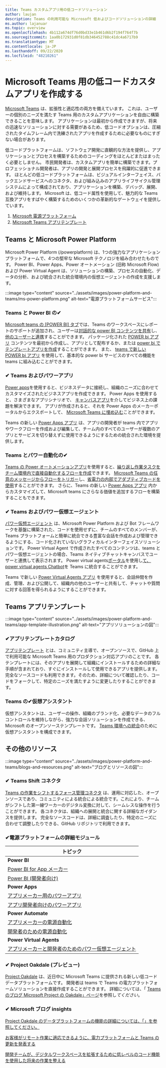 ```yaml
---
title: Teams カスタムアプリ用の低コードソリューション
author: laujan
description: Teams の利用可能な Microsoft 低およびコードソリューションの詳細
ms.author: lajanuar
ms.topic: overview
ms.openlocfilehash: 4b112a674df76d0bd33e1b461d6b2f194f764f7b
ms.sourcegitcommit: 1aa0b172931d0f81db346452788c41dc4a6717b9
ms.translationtype: MT
ms.contentlocale: ja-JP
ms.lasthandoff: 09/22/2020
ms.locfileid: "48210261"
---
```

# <a name="create-low-code-custom-apps-for-microsoft-teams"></a>Microsoft Teams 用の低コードカスタムアプリを作成する

[Microsoft Teams](/microsoftteams/platform) は、拡張性と適応性の両方を備えています。 これは、ユーザーの個別のニーズを満たす Teams 用のカスタムアプリケーションを自由に構築できることを意味します。 アプリケーションは最初から作成できますが、将来の迅速なソリューションに対する需要があるため、低コードオプションは、圧縮されたタイムフレーム内で洗練されたアプリを作成するために必要なものにすぎない場合があります。

低コードプラットフォームは、ソフトウェア開発に直観的な方法を提供し、アプリケーションとプロセスを構築するためのコーディングをほとんどまたはまったく必要としません。 市民開発者は、カスタムアプリを簡単に構築できます。プロフェッショナル開発者は、アプリの開発と展開プロセスを飛躍的に促進できます。 ほとんどの低コードプラットフォームは、ビジュアルインターフェイス、バックエンドサービスへのコネクタ、および組み込みのアプリライフサイクル管理システムによって構成されており、アプリケーションを構築、デバッグ、展開、および維持します。 Microsoft は、低コード属性を使用して、魅力的な Teams 互換アプリをすばやく構築するためのいくつかの革新的なゲートウェイを提供しています。

1. [Microsoft 電源プラットフォーム](#teams-and-microsoft-power-platform)
1. [Microsoft Teams アプリテンプレート](#teams-app-templates)

## <a name="teams-and-microsoft-power-platform"></a>Teams と Microsoft Power Platform

Microsoft Power Platform (/powerplatform) は、1つの強力なアプリケーションプラットフォームで、4つの堅牢な Microsoft テクノロジを組み合わせたものです。 Power BI、Power Apps、Power オートメーション (旧称 Microsoft Flow) および Power Virtual Agent は、ソリューションの構築、プロセスの自動化、データの分析、および統合された統合環境内の仮想エージェントの作成を支援します。

:::image type="content" source="../assets/images/power-platform-and-teams/ms-power-platform.png" alt-text="電源プラットフォームサービス":::

### <a name="-teams-and-power-bi"></a>Teams と Power BI の✔

[Microsoft teams の [POWER BI] タブ](https://powerbi.microsoft.com/blog/announcing-new-power-bi-tab-for-microsoft-teams/)では、Teams のワークスペースにレポートのサポートが追加され、ユーザーは[対話的な power BI コンテンツを共有](/power-bi/collaborate-share/service-embed-report-microsoft-teams)し、[他のユーザーと連携](/power-bi/collaborate-share/service-collaborate-microsoft-teams)することができます。 パッケージ化された [POWER bi アプリ](/power-bi/collaborate-share/service-create-distribute-apps) コンテンツを最初から作成し、アプリとして配布するか、または [power bi でテンプレートアプリを作成](/connect-data/service-template-apps-create)することができます。 また、 [teams で新しい POWER bi アプリ](https://go.microsoft.com/fwlink/?linkid=2143643) を使用して、基本的な power bi サービスのすべての機能を teams に組み込むことができます。

### <a name="-teams-and-power-apps"></a>✔ Teams およびパワーアプリ

[Power apps](/powerapps/powerapps-overview)を使用すると、ビジネスデータに接続し、組織のニーズに合わせてカスタマイズされたビジネスアプリを作成できます。  Power Apps を使用すると、さまざまなアプリシナリオで、 [キャンバスアプリ](/powerapps/maker/#canvas-apps)を介してビジネス上の課題を解決できます。 アプリが作成されると、それを Power Apps のメーカーポータルからエクスポートして、 [Microsoft Teams に埋め込む](/power-platform/admin/embed-app-teams)ことができます。

Teams の新しい [Power Apps アプリ](https://go.microsoft.com/fwlink/?linkid=2143374) は、アプリの開発者が teams 内でアプリやワークフローを作成および編集して、チーム内のすべてのユーザーが複数のアプリとサービスを切り替えずに使用できるようにするための統合された環境を提供します。

### <a name="-teams-and-power-automate"></a>Teams とパワー自動化の✔

[Teams の Power オートメーションアプリ](/power-automate/flows-teams)を使用すると、[繰り返し作業タスクをチーム環境内で直接自動化するフローを作成](https://flow.microsoft.com/connectors/shared_teams/microsoft-teams/)できます。 [Microsoft Teams の任意のメッセージからフローをトリガー](/power-automate/trigger-flow-teams-message)し、[省電力の内部でアダプティブカードを使用](/power-automate/create-adaptive-cards)することができます。 さらに、Teams の新しい [Power Apps アプリ](https://go.microsoft.com/fwlink/?linkid=2143539) 内からカスタマイズして、Microsoft teams にさらなる価値を追加するフローを構築することもできます。

### <a name="-teams-and-power-virtual-agents"></a>✔ Teams およびパワー仮想エージェント

[パワー仮想エージェント](/power-virtual-agents/fundamentals-what-is-power-virtual-agents) は、Microsoft Power Platform および Bot フレームワークを基盤に構築された、コードを使用せずに、チームのすべてのメンバーが、Teams プラットフォームと簡単に統合できる豊富な会話を作成および管理できるようにする、コード化されていないグラフィカルインターフェイスソリューションです。 Power Virtual Agent で作成されたすべてのコンテンツは、teams とパワー仮想エージェントの場合、Teams ネイティブチャットキャンバスでユーザーと連携して表示されます。 Power virtual agents[ポータル](https://powervirtualagents.microsoft.com)を使用し[て、power virtual agents Chatbot](/power-virtual-agents/publication-add-bot-to-microsoft-teams)を Teams に統合することができます。

Teams で新しい [Power Virtual Agents アプリ](https://aka.ms/pva-teams-docs) を使用すると、会話仲間を作成、管理、および公開して、組織内の他のユーザーと共有して、チャットや質問に対する回答を得られるようにすることができます。

## <a name="teams-app-templates"></a>Teams アプリテンプレート

:::image type="content" source="../assets/images/power-platform-and-teams/app-template-illustration.png" alt-text="アプリソリューションの図":::

### <a name="-app-template-catalog"></a>✔アプリテンプレートカタログ

[アプリテンプレート](../samples/app-templates.md) とは、コミュニティ主導で、オープンソースで、GitHub 上で利用可能な Microsoft Teams 用のプロダクション対応アプリのことです。 各テンプレートには、そのアプリを展開して組織にインストールするための詳細な手順が含まれており、すぐにインストールして使用できるアプリを提供します。 完全なソースコードも利用できます。そのため、詳細について確認したり、コードをフォークして、特定のニーズを満たすように変更したりすることができます。

### <a name="-virtual-assistant-for-teams"></a>Teams の✔仮想アシスタント

仮想アシスタントは、ユーザーの操作、組織のブランド化、必要なデータのフルコントロールを維持しながら、強力な会話ソリューションを作成できる、Microsoft のオープンソーステンプレートです。 [Teams 環境への統合](https://microsoft.github.io/botframework-solutions/clients-and-channels/tutorials/enable-teams/1-intro)のために仮想アシスタントを構成できます。 

## <a name="additional-resources"></a>その他のリソース

:::image type="content" source="../assets/images/power-platform-and-teams/blogs-and-resources.png" alt-text="ブログとリソースの図":::

### <a name="-teams-shift-connectors"></a>✔ Teams Shift コネクタ

[Teams の作業をシフトするフォース管理コネクタ](../samples/shifts-wfm-connectors.md) は、運用に対応した、オープンソースであり、コミュニティによる統合による統合です。これにより、チームがシフトした第一線ワーカーのデジタル変換に対して、シームレスな操作を行うことができます。 各コネクタは、組織への展開と統合に関する詳細なガイダンスを提供します。 完全なソースコードは、詳細に調査したり、特定のニーズに合わせて調整したりできる、GitHub リポジトリで利用できます。

### <a name="-power-platform-learn-modules"></a>✔電源プラットフォームの詳細モジュール

|トピック|
|-----|
|**Power BI**|
|[Power BI for App メーカー](/learn/browse/?expanded=power-platform&products=power-bi&roles=maker)|
|[Power BI (開発者向け)](/learn/browse/?expanded=power-platform&products=power-bi&roles=developer)|
|**Power Apps**|
|[アプリメーカー用のパワーアプリ](/learn/browse/?products=power-apps&roles=maker)|
|[アプリ開発者向けのパワーアプリ](/learn/browse/?products=power-apps)|
|**Power Automate**|
|[アプリメーカーの電源自動化](/learn/browse/?expanded=power-platform&products=power-automate&roles=maker)|
|[開発者のための電源自動化](/learn/browse/?expanded=power-platform&products=power-automate&roles=developer)|
|**Power Virtual Agents**|
|[アプリメーカーと開発者のためのパワー仮想エージェント](/learn/browse/?products=power-virtual-agents&expanded=power-platform&roles=maker)

### <a name="-project-oakdale-preview"></a>✔ Project Oakdale (プレビュー)

[Project Oakdale](https://techcommunity.microsoft.com/t5/microsoft-teams-blog/teams-is-shaping-the-future-of-work-with-low-code-features-to/ba-p/1507180
) は、近日中に Microsoft Teams に提供される新しい低コードデータプラットフォームです。 開発者は teams で Teams の電力プラットフォームソリューションを直接作成することができます。 詳細については、「 [Teams のブログ Microsoft Project の Oakdale」ページ](https://powerapps.microsoft.com/blog/introducing-project-oakdale-a-new-low-code-data-platform-for-microsoft-teams)を参照し*てください*。

### <a name="-microsoft-blog-insights"></a>✔ Microsoft ブログ insights

[Project Oakdale のデータプラットフォームの機能の詳細については、「」を参照してください。](https://powerapps.microsoft.com/blog/a-closer-look-at-data-platform-capabilities-in-project-oakdale/)

[お客様がリモート作業に適応できるように、電力プラットフォームと Teams の更新を発表する](https://cloudblogs.microsoft.com/powerplatform/2020/05/19/announcing-power-platform-and-teams-updates-to-help-customers-adapt-to-remote-work/)

[開発チームが、デジタルワークスペースを拡張するために低レベルのコード機能を使用した将来の作業を整える](https://techcommunity.microsoft.com/t5/microsoft-teams-blog/teams-is-shaping-the-future-of-work-with-low-code-features-to/ba-p/1507180)
